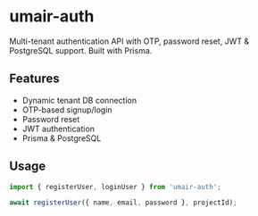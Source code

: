 # umair-auth

Multi-tenant authentication API with OTP, password reset, JWT & PostgreSQL support. Built with Prisma.

## Features

- Dynamic tenant DB connection
- OTP-based signup/login
- Password reset
- JWT authentication
- Prisma & PostgreSQL

## Usage

```js
import { registerUser, loginUser } from 'umair-auth';

await registerUser({ name, email, password }, projectId);
